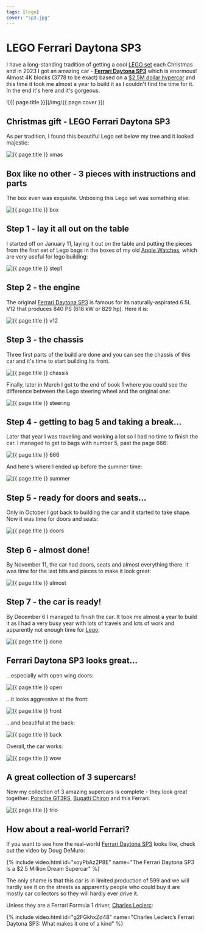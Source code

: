 ```yaml
---
tags: [lego]
cover: "sp3.jpg"
---
```


# LEGO Ferrari Daytona SP3

I have a long-standing tradition of getting a cool [LEGO set](/lego) each Christmas and in 2023 I got an amazing car - [**Ferrari Daytona SP3**][l] which is enormous! Almost 4K blocks (3778 to be exact) based on a [$2.5M dollar hypercar][f] and this time it took me almost a year to build it as I couldn't find the time for it. In the end it's here and it's gorgeous.

<!--More-->

![{{ page.title }}](/img/{{ page.cover }})

## Christmas gift - LEGO Ferrari Daytona SP3

As per tradition, I found this beautiful Lego set below my tree and it looked majestic:

![{{ page.title }} xmas](/img/sp3-xmas.jpg)

## Box like no other - 3 pieces with instructions and parts

The box even was exquisite. Unboxing this Lego set was something else:

![{{ page.title }} box](/img/sp3-box.jpg)

## Step 1 - lay it all out on the table

I started off on January 11, laying it out on the table and putting the pieces from the first set of Lego bags in the boxes of my old [Apple Watches](/applewatch), which are very useful for lego building:

![{{ page.title }} step1](/img/sp3-step1.jpg)

## Step 2 - the engine

The original [Ferrari Daytona SP3][w] is famous for its naturally-aspirated 6.5L V12 that produces 840 PS (618 kW or 829 hp). Here it is:

![{{ page.title }} v12](/img/sp3-v12.jpg)

## Step 3 - the chassis

Three first parts of the build are done and you can see the chassis of this car and it's time to start building its front.

![{{ page.title }} chassis](/img/sp3-chassis.jpg)

Finally, later in March I got to the end of book 1 where you could see the difference between the Lego steering wheel and the original one:

![{{ page.title }} steering](/img/sp3-steering.jpg)

## Step 4 - getting to bag 5 and taking a break…

Later that year I was traveling and working a lot so I had no time to finish the car. I managed to get to bags with number 5, past the page 666:

![{{ page.title }} 666](/img/sp3-666.jpg)

And here's where I ended up before the summer time:

![{{ page.title }} summer](/img/sp3-summer.jpg)

## Step 5 - ready for doors and seats…

Only in October I got back to building the car and it started to take shape. Now it was time for doors and seats:

![{{ page.title }} doors](/img/sp3-doors.jpg)

## Step 6 - almost done!

By November 11, the car had doors, seats and almost everything there. It was time for the last bits and pieces to make it look great:

![{{ page.title }} almost](/img/sp3-almost.jpg)

## Step 7 - the car is ready!

By December 6 I managed to finish the car. It took me almost a year to build it as I had a very busy year with lots of travels and lots of work and apparently not enough time for [Lego](/lego):

![{{ page.title }} done](/img/sp3-done.jpg)

## Ferrari Daytona SP3 looks great…

…especially with open wing doors:

![{{ page.title }} open](/img/sp3-open.jpg)

…it looks aggressive at the front:

![{{ page.title }} front](/img/sp3-front.jpg)

…and beautiful at the back:

![{{ page.title }} back](/img/sp3-back.jpg)

Overall, the car works:

![{{ page.title }} wow](/img/sp3-wow.jpg)

## A great collection of 3 supercars!

Now my collection of 3 amazing supercars is complete - they look great together: [Porsche GT3RS](/gt3), [Bugatti Chiron](/chiron) and this Ferrari:

![{{ page.title }} trio](/img/sp3-trio.jpg)

## How about a real-world Ferrari?

If you want to see how the real-world [Ferrari Daytona SP3][f] looks like, check out the video by Doug DeMuro:

{% include video.html id="xoyPbAz2P8E" name="The Ferrari Daytona SP3 Is a $2.5 Million Dream Supercar" %}

The only shame is that this car is in limited production of 599 and we will hardly see it on the streets as apparently people who could buy it are mostly car collectors so they will hardly ever drive it.

Unless they are a Ferrari Formula 1 driver, [Charles Leclerc][wc]:

{% include video.html id="g2FGkhxZd48" name="Charles Leclerc’s Ferrari Daytona SP3: What makes it one of a kind" %}

[wc]: https://en.wikipedia.org/wiki/Charles_Leclerc
[f]: https://www.ferrari.com/en-EN/auto/ferrari-daytona-sp3
[w]: https://en.wikipedia.org/wiki/Ferrari_Daytona_SP3
[l]: https://www.lego.com/en-us/product/ferrari-daytona-sp3-42143

[n]: https://michael.gratis/nozbe
[np]: https://michael.gratis/nozbepersonal